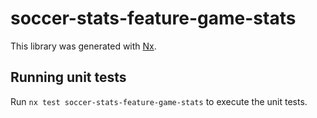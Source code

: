 # soccer-stats-feature-game-stats

This library was generated with [Nx](https://nx.dev).

## Running unit tests

Run `nx test soccer-stats-feature-game-stats` to execute the unit tests.
